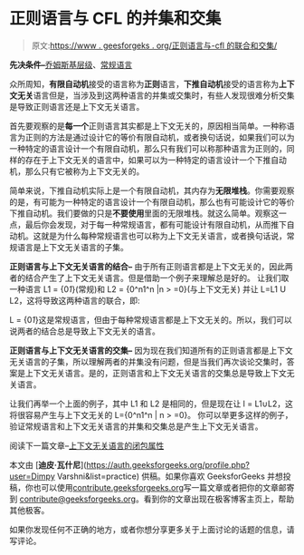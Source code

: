 # 正则语言与 CFL 的并集和交集

> 原文:[https://www . geesforgeks . org/正则语言与-cfl 的联合和交集/](https://www.geeksforgeeks.org/union-and-intersection-of-regular-languages-with-cfl/)

**先决条件–**[乔姆斯基层级](https://www.geeksforgeeks.org/toc-chomsky-hierarchy/)、[常规语言](https://www.geeksforgeeks.org/regular-expressions-regular-grammar-and-regular-languages/)

众所周知，**有限自动机**接受的语言称为**正则**语言，**下推自动机**接受的语言称为**上下文无关**语言但是，当涉及到这两种语言的并集或交集时，有些人发现很难分析交集是导致正则语言还是上下文无关语言。

首先要观察的是**每一个**正则语言其实都是上下文无关的，原因相当简单。一种称语言为正则的方法是通过设计它的等价有限自动机，或者换句话说，如果我们可以为一种特定的语言设计一个有限自动机，那么只有我们可以称那种语言为正则的，同样的存在于上下文无关的语言中，如果可以为一种特定的语言设计一个下推自动机，那么只有它被称为上下文无关的。

简单来说，下推自动机实际上是一个有限自动机，其内存为**无限堆栈**。你需要观察的是，有可能为一种特定的语言设计一个有限自动机，那么也有可能设计它的等价下推自动机。我们要做的只是**不要使用**里面的无限堆栈。就这么简单。观察这一点，最后你会发现，对于每一种常规语言，都有可能设计有限自动机，从而推下自动机。这就是为什么每种常规语言也可以称为上下文无关语言，或者换句话说，常规语言是上下文无关语言的子集。

**正则语言与上下文无关语言的结合–**
由于所有正则语言都是上下文无关的，因此两者的结合产生了上下文无关语言。但是借助一个例子来理解总是好的。
让我们取一种语言 L1 = {0*1*}(常规)和 L2 = {0^n1^n |n > =0}(与上下文无关)
并让 L=L1 U L2，这将导致这两种语言的联合，即:

L = {0*1*}这是常规语言，但由于每种常规语言都是上下文无关的。所以，我们可以说两者的结合总是导致上下文无关的语言。

**正则语言与上下文无关语言的交集–**
因为现在我们知道所有的正则语言都是上下文无关语言的子集，所以理解两者的并集没有问题，但是当我们再次谈论交集时，答案是上下文无关语言。是的，正则语言和上下文无关语言的交集总是导致上下文无关语言。

让我们再举一个上面的例子，其中 L1 和 L2 是相同的，但是现在让
l = L1∪L2，这将很容易产生与上下文无关的
L={0^n1^n | n > =0}。
你可以举更多这样的例子，验证常规语言和上下文无关语言的并集和交集总是产生上下文无关语言。

阅读下一篇文章–[上下文无关语言的闭包属性](https://www.geeksforgeeks.org/theory-of-computation-closure-properties-of-context-free-languages/)

本文由 [**迪皮·瓦什尼**](https://auth.geeksforgeeks.org/profile.php?user=Dimpy Varshni&list=practice) 供稿。如果你喜欢 GeeksforGeeks 并想投稿，你也可以使用[contribute.geeksforgeeks.org](http://www.contribute.geeksforgeeks.org)写一篇文章或者把你的文章邮寄到 contribute@geeksforgeeks.org。看到你的文章出现在极客博客主页上，帮助其他极客。

如果你发现任何不正确的地方，或者你想分享更多关于上面讨论的话题的信息，请写评论。